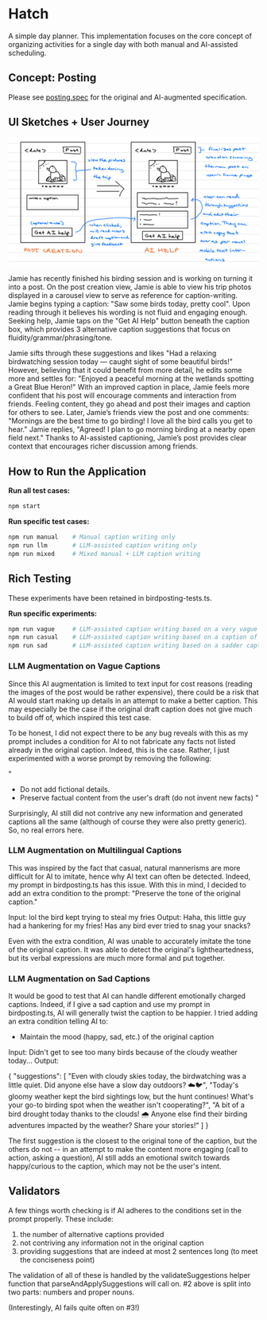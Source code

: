 # Hatch
A simple day planner. This implementation focuses on the core concept of organizing activities for a single day with both manual and AI-assisted scheduling.

## Concept: Posting

Please see [posting.spec](posting.spec) for the original and AI-augmented specification.

## UI Sketches + User Journey

![AI Birding Caption Help](ui_sketches.jpg)

Jamie has recently finished his birding session and is working on turning it into a post. On the post creation view, Jamie is able to view his trip photos displayed in a carousel view to serve as reference for caption-writing. Jamie begins typing a caption: "Saw some birds today, pretty cool". Upon reading through it believes his wording is not fluid and engaging enough. Seeking help, Jamie taps on the "Get AI Help" button beneath the caption box, which provides 3 alternative caption suggestions that focus on fluidity/grammar/phrasing/tone. 

Jamie sifts through these suggestions and likes "Had a relaxing birdwatching session today — caught sight of some beautiful birds!" However, believing that it could benefit from more detail, he edits some more and settles for: "Enjoyed a peaceful morning at the wetlands spotting a Great Blue Heron!" With an improved caption in place, Jamie feels more confident that his post will encourage comments and interaction from friends. Feeling content, they go ahead and post their images and caption for others to see. Later, Jamie’s friends view the post and one comments: "Mornings are the best time to go birding! I love all the bird calls you get to hear." Jamie replies, "Agreed! I plan to go morning birding at a nearby open field next." Thanks to AI-assisted captioning, Jamie’s post provides clear context that encourages richer discussion among friends.

## How to Run the Application

**Run all test cases:**
```bash
npm start
```

**Run specific test cases:**
```bash
npm run manual    # Manual caption writing only
npm run llm       # LLM-assisted caption writing only
npm run mixed     # Mixed manual + LLM caption writing
```

## Rich Testing

These experiments have been retained in birdposting-tests.ts.

**Run specific experiments:**
```bash
npm run vague     # LLM-assisted caption writing based on a very vague caption
npm run casual    # LLM-assisted caption writing based on a caption of very casual/conversational tone
npm run sad       # LLM-assisted caption writing based on a sadder caption
```

### LLM Augmentation on Vague Captions

Since this AI augmentation is limited to text input for cost reasons (reading the images of the post would be rather expensive), there could be a risk that AI would start making up details in an attempt to make a better caption. This may especially be the case if the original draft caption does not give much to build off of, which inspired this test case.

To be honest, I did not expect there to be any bug reveals with this as my prompt includes a condition for AI to not fabricate any facts not listed already in the original caption. Indeed, this is the case. Rather, I just experimented with a worse prompt by removing the following:

"
- Do not add fictional details.
- Preserve factual content from the user's draft (do not invent new facts)
"

Surprisingly, AI still did not contrive any new information and generated captions all the same (although of course they were also pretty generic). So, no real errors here.

### LLM Augmentation on Multilingual Captions

This was inspired by the fact that casual, natural mannerisms are more difficult for AI to imitate, hence why AI text can often be detected. Indeed, my prompt in birdposting.ts has this issue. With this in mind, I decided to add an extra condition to the prompt: "Preserve the tone of the original caption."

Input: lol the bird kept trying to steal my fries
Output: Haha, this little guy had a hankering for my fries! Has any bird ever tried to snag your snacks?

Even with the extra condition, AI was unable to accurately imitate the tone of the original caption. It was able to detect the original's lightheartedness, but its verbal expressions are much more formal and put together.

### LLM Augmentation on Sad Captions

It would be good to test that AI can handle different emotionally charged captions. Indeed, if I give a sad caption and use my prompt in birdposting.ts, AI will generally twist the caption to be happier. I tried adding an extra condition telling AI to:

- Maintain the mood (happy, sad, etc.) of the original caption

Input: Didn't get to see too many birds because of the cloudy weather today...
Output: 

{
  "suggestions": [
    "Even with cloudy skies today, the birdwatching was a little quiet. Did anyone else have a slow day outdoors? ☁️🐦",
    "Today's gloomy weather kept the bird sightings low, but the hunt continues! What's your go-to birding spot when the weather isn't cooperating?",
    "A bit of a bird drought today thanks to the clouds! 🌧️ Anyone else find their birding adventures impacted by the weather? Share your stories!"
  ]
}

The first suggestion is the closest to the original tone of the caption, but the others do not -- in an attempt to make the content more engaging (call to action, asking a question), AI still adds an emotional switch towards happy/curious to the caption, which may not be the user's intent.

## Validators

A few things worth checking is if AI adheres to the conditions set in the prompt properly. These include:

1) the number of alternative captions provided
2) not contriving any information not in the original caption
3) providing suggestions that are indeed at most 2 sentences long (to meet the conciseness point)

The validation of all of these is handled by the validateSuggestions helper function that parseAndApplySuggestions will call on. #2 above is split into two parts: numbers and proper nouns.

(Interestingly, AI fails quite often on #3!)


